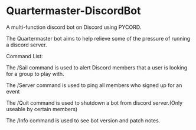 # Quartermaster-DiscordBot
A multi-function discord bot on Discord using PYCORD. 

The Quartermaster bot aims to help relieve some of the pressure of running a discord server.

Command List:

The /Sail command is used to alert Discord members that a user is looking for a group to play with.

The /Server command is used to ping all members who signed up for an event

The /Quit command is used to shutdown a bot from discord server.(Only useable by certain members)

The /Info command is used to see bot version and patch notes.
